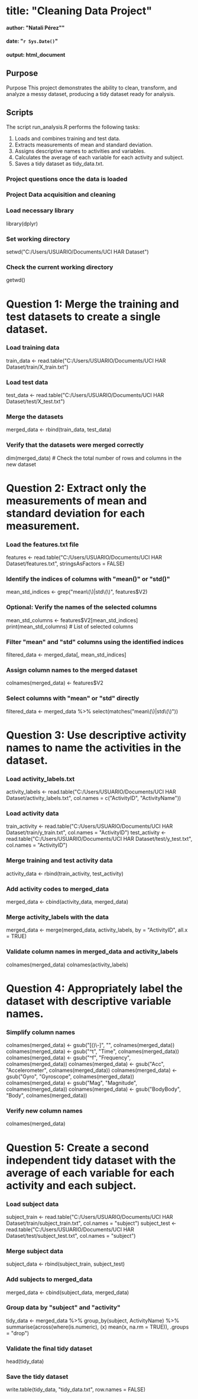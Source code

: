 # **title: "Cleaning Data Project"**
#### author: "Natali Pérez""
#### date: "`r Sys.Date()`"
#### output: html_document

## Purpose
Purpose
This project demonstrates the ability to clean, transform, and analyze a messy dataset, producing a tidy dataset ready for analysis.

## Scripts
The script run_analysis.R performs the following tasks:

1. Loads and combines training and test data.
2. Extracts measurements of mean and standard deviation.
3. Assigns descriptive names to activities and variables.
3. Calculates the average of each variable for each activity and subject.
4. Saves a tidy dataset as tidy_data.txt.


### Project questions once the data is loaded
### Project Data acquisition and cleaning
### Load necessary library
library(dplyr)

### Set working directory
setwd("C:/Users/USUARIO/Documents/UCI HAR Dataset")

### Check the current working directory
getwd()

# Question 1: Merge the training and test datasets to create a single dataset.
### Load training data
train_data <- read.table("C:/Users/USUARIO/Documents/UCI HAR Dataset/train/X_train.txt")
### Load test data
test_data <- read.table("C:/Users/USUARIO/Documents/UCI HAR Dataset/test/X_test.txt")
### Merge the datasets
merged_data <- rbind(train_data, test_data)
### Verify that the datasets were merged correctly
dim(merged_data)  # Check the total number of rows and columns in the new dataset

# Question 2: Extract only the measurements of mean and standard deviation for each measurement.
### Load the features.txt file
features <- read.table("C:/Users/USUARIO/Documents/UCI HAR Dataset/features.txt", stringsAsFactors = FALSE)
### Identify the indices of columns with "mean()" or "std()"
mean_std_indices <- grep("mean\\(\\)|std\\(\\)", features$V2)
### Optional: Verify the names of the selected columns
mean_std_columns <- features$V2[mean_std_indices]
print(mean_std_columns)  # List of selected columns
### Filter "mean" and "std" columns using the identified indices
filtered_data <- merged_data[, mean_std_indices]
### Assign column names to the merged dataset
colnames(merged_data) <- features$V2
### Select columns with "mean" or "std" directly
filtered_data <- merged_data %>%
        select(matches("mean\\(\\)|std\\(\\)"))

# Question 3: Use descriptive activity names to name the activities in the dataset.
### Load activity_labels.txt
activity_labels <- read.table("C:/Users/USUARIO/Documents/UCI HAR Dataset/activity_labels.txt", col.names = c("ActivityID", "ActivityName"))
### Load activity data
train_activity <- read.table("C:/Users/USUARIO/Documents/UCI HAR Dataset/train/y_train.txt", col.names = "ActivityID")
test_activity <- read.table("C:/Users/USUARIO/Documents/UCI HAR Dataset/test/y_test.txt", col.names = "ActivityID")
### Merge training and test activity data
activity_data <- rbind(train_activity, test_activity)
### Add activity codes to merged_data
merged_data <- cbind(activity_data, merged_data)
### Merge activity_labels with the data
merged_data <- merge(merged_data, activity_labels, by = "ActivityID", all.x = TRUE)
### Validate column names in merged_data and activity_labels
colnames(merged_data)
colnames(activity_labels)

# Question 4: Appropriately label the dataset with descriptive variable names.
### Simplify column names
colnames(merged_data) <- gsub("[()\\-]", "", colnames(merged_data))
colnames(merged_data) <- gsub("^t", "Time", colnames(merged_data))
colnames(merged_data) <- gsub("^f", "Frequency", colnames(merged_data))
colnames(merged_data) <- gsub("Acc", "Accelerometer", colnames(merged_data))
colnames(merged_data) <- gsub("Gyro", "Gyroscope", colnames(merged_data))
colnames(merged_data) <- gsub("Mag", "Magnitude", colnames(merged_data))
colnames(merged_data) <- gsub("BodyBody", "Body", colnames(merged_data))
### Verify new column names
colnames(merged_data)

# Question 5: Create a second independent tidy dataset with the average of each variable for each activity and each subject.
### Load subject data
subject_train <- read.table("C:/Users/USUARIO/Documents/UCI HAR Dataset/train/subject_train.txt", col.names = "subject")
subject_test <- read.table("C:/Users/USUARIO/Documents/UCI HAR Dataset/test/subject_test.txt", col.names = "subject")
### Merge subject data
subject_data <- rbind(subject_train, subject_test)
### Add subjects to merged_data
merged_data <- cbind(subject_data, merged_data)
### Group data by "subject" and "activity"
tidy_data <- merged_data %>%
        group_by(subject, ActivityName) %>%
        summarise(across(where(is.numeric), \(x) mean(x, na.rm = TRUE)), .groups = "drop")

### Validate the final tidy dataset
head(tidy_data)

### Save the tidy dataset
write.table(tidy_data, "tidy_data.txt", row.names = FALSE)
